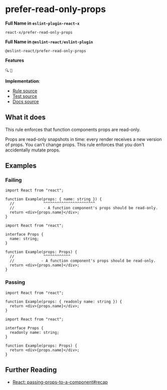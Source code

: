 # prefer-read-only-props

**Full Name in `eslint-plugin-react-x`**

```plain copy
react-x/prefer-read-only-props
```

**Full Name in `@eslint-react/eslint-plugin`**

```plain copy
@eslint-react/prefer-read-only-props
```

**Features**

`🔍` `💭`

**Implementation**:

- [Rule source](https://github.com/Rel1cx/eslint-react/tree/main/packages/plugins/eslint-plugin-react-x/src/rules/prefer-read-only-props.ts)
- [Test source](https://github.com/Rel1cx/eslint-react/tree/main/packages/plugins/eslint-plugin-react-x/src/rules/prefer-read-only-props.spec.ts)
- [Docs source](https://github.com/Rel1cx/eslint-react/tree/main/website/pages/docs/rules/prefer-read-only-props.md)

## What it does

This rule enforces that function components props are read-only.

Props are read-only snapshots in time: every render receives a new version of props. You can't change props. This rule enforces that you don't accidentally mutate props.

## Examples

### Failing

```tsx twoslash
import React from "react";

function Example(props: { name: string }) {
  //             ^^^^^^^^^^^^^^^^^^^^^^^
  //             - A function component's props should be read-only.
  return <div>{props.name}</div>;
}
```

```tsx twoslash
import React from "react";

interface Props {
  name: string;
}

function Example(props: Props) {
  //             ^^^^^^^^^^^^
  //            - A function component's props should be read-only.
  return <div>{props.name}</div>;
}
```

### Passing

```tsx twoslash
import React from "react";

function Example(props: { readonly name: string }) {
  return <div>{props.name}</div>;
}
```

```tsx twoslash
import React from "react";

interface Props {
  readonly name: string;
}

function Example(props: Props) {
  return <div>{props.name}</div>;
}
```

## Further Reading

- [React: passing-props-to-a-component#recap](https://react.dev/learn/passing-props-to-a-component#recap)
